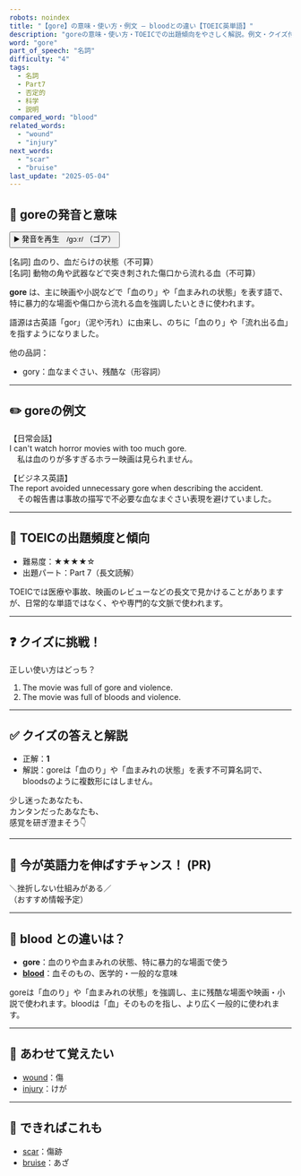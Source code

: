 ```yaml
---
robots: noindex
title: "【gore】の意味・使い方・例文 ― bloodとの違い【TOEIC英単語】"
description: "goreの意味・使い方・TOEICでの出題傾向をやさしく解説。例文・クイズ付きでbloodとの違いもわかりやすく学べます。"
word: "gore"
part_of_speech: "名詞"
difficulty: "4"
tags:
  - 名詞
  - Part7
  - 否定的
  - 科学
  - 説明
compared_word: "blood"
related_words:
  - "wound"
  - "injury"
next_words:
  - "scar"
  - "bruise"
last_update: "2025-05-04"
---
```


## 🔰 goreの発音と意味

<button class="play-audio" onclick="playTTS('gore')">
  <span class="play-audio-main">
    ▶️ 発音を再生　/ɡɔːr/
  </span>
  <span class="play-audio-sub">
    （ゴア）
  </span>
</button>

[名詞] 血のり、血だらけの状態（不可算）  
[名詞] 動物の角や武器などで突き刺された傷口から流れる血（不可算）

**gore** は、主に映画や小説などで「血のり」や「血まみれの状態」を表す語で、特に暴力的な場面や傷口から流れる血を強調したいときに使われます。

語源は古英語「gor」（泥や汚れ）に由来し、のちに「血のり」や「流れ出る血」を指すようになりました。

他の品詞：  
- gory：血なまぐさい、残酷な（形容詞）

---

## ✏️ goreの例文

【日常会話】  
I can't watch horror movies with too much gore.  
　私は血のりが多すぎるホラー映画は見られません。

【ビジネス英語】  
The report avoided unnecessary gore when describing the accident.  
　その報告書は事故の描写で不必要な血なまぐさい表現を避けていました。

---

## 🎯 TOEICの出題頻度と傾向

- 難易度：★★★★☆
- 出題パート：Part 7（長文読解）

TOEICでは医療や事故、映画のレビューなどの長文で見かけることがありますが、日常的な単語ではなく、やや専門的な文脈で使われます。

---

## ❓ クイズに挑戦！

正しい使い方はどっち？

1. The movie was full of gore and violence.  
2. The movie was full of bloods and violence.

---

## ✅ クイズの答えと解説

- 正解：**1**
- 解説：goreは「血のり」や「血まみれの状態」を表す不可算名詞で、bloodsのように複数形にはしません。

少し迷ったあなたも、  
カンタンだったあなたも、  
感覚を研ぎ澄まそう👇️

---

## 🚀 今が英語力を伸ばすチャンス！ (PR)

<div class="info-center">
＼挫折しない仕組みがある／<br>  
（おすすめ情報予定）
</div>

---

## 🤔  blood との違いは？

- **gore**：血のりや血まみれの状態、特に暴力的な場面で使う
- **[blood](/blood)**：血そのもの、医学的・一般的な意味

goreは「血のり」や「血まみれの状態」を強調し、主に残酷な場面や映画・小説で使われます。bloodは「血」そのものを指し、より広く一般的に使われます。

---

## 🧩 あわせて覚えたい

- [wound](/wound)：傷
- [injury](/injury)：けが

---

## 📖 できればこれも

- [scar](/scar)：傷跡
- [bruise](/bruise)：あざ

<!-- cvid: aid39_bid35 -->
